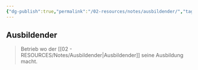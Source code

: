 ```yaml
---
{"dg-publish":true,"permalink":"/02-resources/notes/ausbildender/","tags":["BWL"]}
---
```


## Ausbildender 
> Betrieb wo der [[02 - RESOURCES/Notes/Ausbildender\|Ausbildender]] seine Ausbildung macht.

